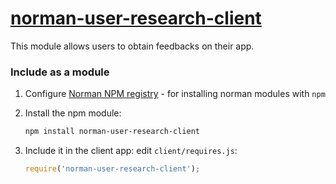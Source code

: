 [norman-user-research-client](https://github.wdf.sap.corp/Norman/UserResearch)
============
This module allows users to obtain feedbacks on their app.

### Include as a module

1. Configure [Norman NPM registry](https://jam4.sapjam.com/wiki/show/kvLVqwLEg5DQorc6zsGIUh) - for installing norman modules with `npm`

2. Install the npm module:
    ```sh
    npm install norman-user-research-client
    ```

3. Include it in the client app: edit `client/requires.js`:
    ```js
    require('norman-user-research-client');
    ```
